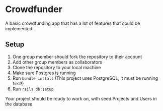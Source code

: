 # Crowdfunder

A basic crowdfunding app that has a lot of features that could be implemented.

## Setup

1. One group member should fork the repository to their account
2. Add other group members as collaborators
3. Clone the repository to your local machine
4. Make sure Postgres is running
4. Run `bundle install` (This project uses PostgreSQL, it must be running first!)
5. Run `rails db:setup`

Your project should be ready to work on, with seed Projects and Users in the database.

